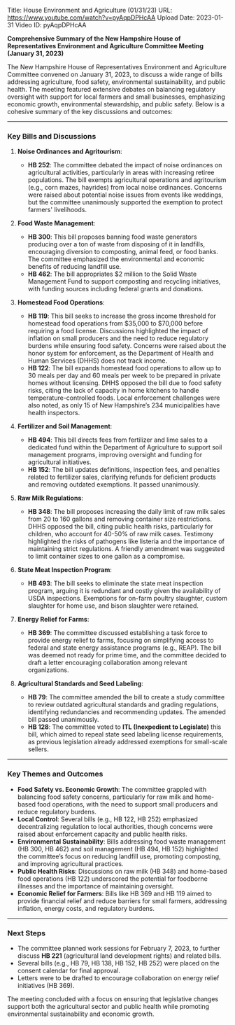 Title: House Environment and Agriculture (01/31/23)
URL: https://www.youtube.com/watch?v=pyAqpDPHcAA
Upload Date: 2023-01-31
Video ID: pyAqpDPHcAA

**Comprehensive Summary of the New Hampshire House of Representatives Environment and Agriculture Committee Meeting (January 31, 2023)**

The New Hampshire House of Representatives Environment and Agriculture Committee convened on January 31, 2023, to discuss a wide range of bills addressing agriculture, food safety, environmental sustainability, and public health. The meeting featured extensive debates on balancing regulatory oversight with support for local farmers and small businesses, emphasizing economic growth, environmental stewardship, and public safety. Below is a cohesive summary of the key discussions and outcomes:

---

### **Key Bills and Discussions**

1. **Noise Ordinances and Agritourism**:
   - **HB 252**: The committee debated the impact of noise ordinances on agricultural activities, particularly in areas with increasing retiree populations. The bill exempts agricultural operations and agritourism (e.g., corn mazes, hayrides) from local noise ordinances. Concerns were raised about potential noise issues from events like weddings, but the committee unanimously supported the exemption to protect farmers' livelihoods.

2. **Food Waste Management**:
   - **HB 300**: This bill proposes banning food waste generators producing over a ton of waste from disposing of it in landfills, encouraging diversion to composting, animal feed, or food banks. The committee emphasized the environmental and economic benefits of reducing landfill use.
   - **HB 462**: The bill appropriates $2 million to the Solid Waste Management Fund to support composting and recycling initiatives, with funding sources including federal grants and donations.

3. **Homestead Food Operations**:
   - **HB 119**: This bill seeks to increase the gross income threshold for homestead food operations from $35,000 to $70,000 before requiring a food license. Discussions highlighted the impact of inflation on small producers and the need to reduce regulatory burdens while ensuring food safety. Concerns were raised about the honor system for enforcement, as the Department of Health and Human Services (DHHS) does not track income.
   - **HB 122**: The bill expands homestead food operations to allow up to 30 meals per day and 60 meals per week to be prepared in private homes without licensing. DHHS opposed the bill due to food safety risks, citing the lack of capacity in home kitchens to handle temperature-controlled foods. Local enforcement challenges were also noted, as only 15 of New Hampshire’s 234 municipalities have health inspectors.

4. **Fertilizer and Soil Management**:
   - **HB 494**: This bill directs fees from fertilizer and lime sales to a dedicated fund within the Department of Agriculture to support soil management programs, improving oversight and funding for agricultural initiatives.
   - **HB 152**: The bill updates definitions, inspection fees, and penalties related to fertilizer sales, clarifying refunds for deficient products and removing outdated exemptions. It passed unanimously.

5. **Raw Milk Regulations**:
   - **HB 348**: The bill proposes increasing the daily limit of raw milk sales from 20 to 160 gallons and removing container size restrictions. DHHS opposed the bill, citing public health risks, particularly for children, who account for 40-50% of raw milk cases. Testimony highlighted the risks of pathogens like listeria and the importance of maintaining strict regulations. A friendly amendment was suggested to limit container sizes to one gallon as a compromise.

6. **State Meat Inspection Program**:
   - **HB 493**: The bill seeks to eliminate the state meat inspection program, arguing it is redundant and costly given the availability of USDA inspections. Exemptions for on-farm poultry slaughter, custom slaughter for home use, and bison slaughter were retained.

7. **Energy Relief for Farms**:
   - **HB 369**: The committee discussed establishing a task force to provide energy relief to farms, focusing on simplifying access to federal and state energy assistance programs (e.g., REAP). The bill was deemed not ready for prime time, and the committee decided to draft a letter encouraging collaboration among relevant organizations.

8. **Agricultural Standards and Seed Labeling**:
   - **HB 79**: The committee amended the bill to create a study committee to review outdated agricultural standards and grading regulations, identifying redundancies and recommending updates. The amended bill passed unanimously.
   - **HB 128**: The committee voted to **ITL (Inexpedient to Legislate)** this bill, which aimed to repeal state seed labeling license requirements, as previous legislation already addressed exemptions for small-scale sellers.

---

### **Key Themes and Outcomes**

- **Food Safety vs. Economic Growth**: The committee grappled with balancing food safety concerns, particularly for raw milk and home-based food operations, with the need to support small producers and reduce regulatory burdens.
- **Local Control**: Several bills (e.g., HB 122, HB 252) emphasized decentralizing regulation to local authorities, though concerns were raised about enforcement capacity and public health risks.
- **Environmental Sustainability**: Bills addressing food waste management (HB 300, HB 462) and soil management (HB 494, HB 152) highlighted the committee’s focus on reducing landfill use, promoting composting, and improving agricultural practices.
- **Public Health Risks**: Discussions on raw milk (HB 348) and home-based food operations (HB 122) underscored the potential for foodborne illnesses and the importance of maintaining oversight.
- **Economic Relief for Farmers**: Bills like HB 369 and HB 119 aimed to provide financial relief and reduce barriers for small farmers, addressing inflation, energy costs, and regulatory burdens.

---

### **Next Steps**

- The committee planned work sessions for February 7, 2023, to further discuss **HB 221** (agricultural land development rights) and related bills.
- Several bills (e.g., HB 79, HB 138, HB 152, HB 252) were placed on the consent calendar for final approval.
- Letters were to be drafted to encourage collaboration on energy relief initiatives (HB 369).

The meeting concluded with a focus on ensuring that legislative changes support both the agricultural sector and public health while promoting environmental sustainability and economic growth.
